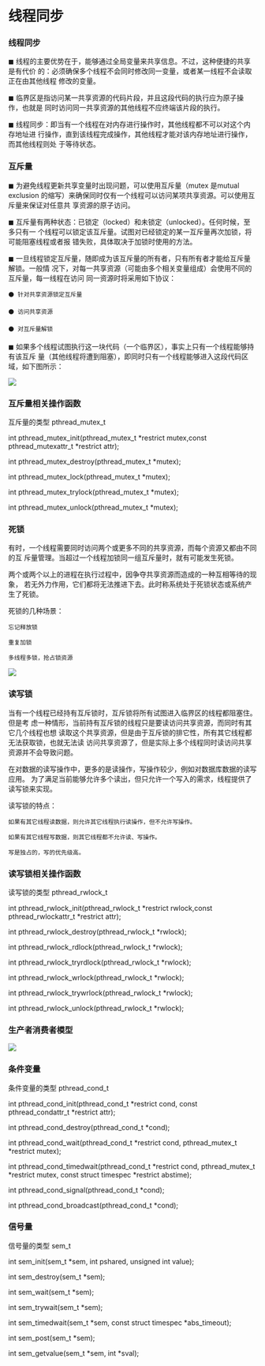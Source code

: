 # 线程同步

### 线程同步
◼ 线程的主要优势在于，能够通过全局变量来共享信息。不过，这种便捷的共享是有代价
的：必须确保多个线程不会同时修改同一变量，或者某一线程不会读取正在由其他线程
修改的变量。

◼ 临界区是指访问某一共享资源的代码片段，并且这段代码的执行应为原子操作，也就是
同时访问同一共享资源的其他线程不应终端该片段的执行。

◼ 线程同步：即当有一个线程在对内存进行操作时，其他线程都不可以对这个内存地址进
行操作，直到该线程完成操作，其他线程才能对该内存地址进行操作，而其他线程则处
于等待状态。

### 互斥量
◼ 为避免线程更新共享变量时出现问题，可以使用互斥量（mutex 是mutual exclusion
的缩写）来确保同时仅有一个线程可以访问某项共享资源。可以使用互斥量来保证对任意共
享资源的原子访问。

◼ 互斥量有两种状态：已锁定（locked）和未锁定（unlocked）。任何时候，至多只有一
个线程可以锁定该互斥量。试图对已经锁定的某一互斥量再次加锁，将可能阻塞线程或者报
错失败，具体取决于加锁时使用的方法。

◼ 一旦线程锁定互斥量，随即成为该互斥量的所有者，只有所有者才能给互斥量解锁。一般情
况下，对每一共享资源（可能由多个相关变量组成）会使用不同的互斥量，每一线程在访问
同一资源时将采用如下协议：

    ⚫ 针对共享资源锁定互斥量

    ⚫ 访问共享资源

    ⚫ 对互斥量解锁


◼ 如果多个线程试图执行这一块代码（一个临界区），事实上只有一个线程能够持有该互斥
量（其他线程将遭到阻塞），即同时只有一个线程能够进入这段代码区域，如下图所示：

![](https://pic.xhcheats.cn/assets/2023/12/23/034212.png)

### 互斥量相关操作函数

互斥量的类型 pthread_mutex_t

int pthread_mutex_init(pthread_mutex_t *restrict mutex,const pthread_mutexattr_t *restrict attr);

int pthread_mutex_destroy(pthread_mutex_t *mutex);

int pthread_mutex_lock(pthread_mutex_t *mutex);

int pthread_mutex_trylock(pthread_mutex_t *mutex);

int pthread_mutex_unlock(pthread_mutex_t *mutex);

### 死锁

有时，一个线程需要同时访问两个或更多不同的共享资源，而每个资源又都由不同的互
斥量管理。当超过一个线程加锁同一组互斥量时，就有可能发生死锁。

两个或两个以上的进程在执行过程中，因争夺共享资源而造成的一种互相等待的现象，
若无外力作用，它们都将无法推进下去。此时称系统处于死锁状态或系统产生了死锁。

死锁的几种场景：

    忘记释放锁

    重复加锁

    多线程多锁，抢占锁资源

![](https://pic.xhcheats.cn/assets/2023/12/23/034218.png)

### 读写锁

当有一个线程已经持有互斥锁时，互斥锁将所有试图进入临界区的线程都阻塞住。但是考
虑一种情形，当前持有互斥锁的线程只是要读访问共享资源，而同时有其它几个线程也想
读取这个共享资源，但是由于互斥锁的排它性，所有其它线程都无法获取锁，也就无法读
访问共享资源了，但是实际上多个线程同时读访问共享资源并不会导致问题。

在对数据的读写操作中，更多的是读操作，写操作较少，例如对数据库数据的读写应用。
为了满足当前能够允许多个读出，但只允许一个写入的需求，线程提供了读写锁来实现。

读写锁的特点：

    如果有其它线程读数据，则允许其它线程执行读操作，但不允许写操作。

    如果有其它线程写数据，则其它线程都不允许读、写操作。

    写是独占的，写的优先级高。

### 读写锁相关操作函数

读写锁的类型 pthread_rwlock_t

int pthread_rwlock_init(pthread_rwlock_t *restrict rwlock,const pthread_rwlockattr_t *restrict attr);

int pthread_rwlock_destroy(pthread_rwlock_t *rwlock);

int pthread_rwlock_rdlock(pthread_rwlock_t *rwlock);

int pthread_rwlock_tryrdlock(pthread_rwlock_t *rwlock);

int pthread_rwlock_wrlock(pthread_rwlock_t *rwlock);

int pthread_rwlock_trywrlock(pthread_rwlock_t *rwlock);

int pthread_rwlock_unlock(pthread_rwlock_t *rwlock);

### 生产者消费者模型

![](https://pic.xhcheats.cn/assets/2023/12/23/034227.png)

### 条件变量

条件变量的类型 pthread_cond_t

int pthread_cond_init(pthread_cond_t *restrict cond, const
pthread_condattr_t *restrict attr);

int pthread_cond_destroy(pthread_cond_t *cond);

int pthread_cond_wait(pthread_cond_t *restrict cond,
pthread_mutex_t *restrict mutex);

int pthread_cond_timedwait(pthread_cond_t *restrict cond,
pthread_mutex_t *restrict mutex, const struct timespec *restrict
abstime);

int pthread_cond_signal(pthread_cond_t *cond);

int pthread_cond_broadcast(pthread_cond_t *cond);

### 信号量

信号量的类型 sem_t

int sem_init(sem_t *sem, int pshared, unsigned int value);

int sem_destroy(sem_t *sem);

int sem_wait(sem_t *sem);

int sem_trywait(sem_t *sem);

int sem_timedwait(sem_t *sem, const struct timespec *abs_timeout);

int sem_post(sem_t *sem);

int sem_getvalue(sem_t *sem, int *sval);